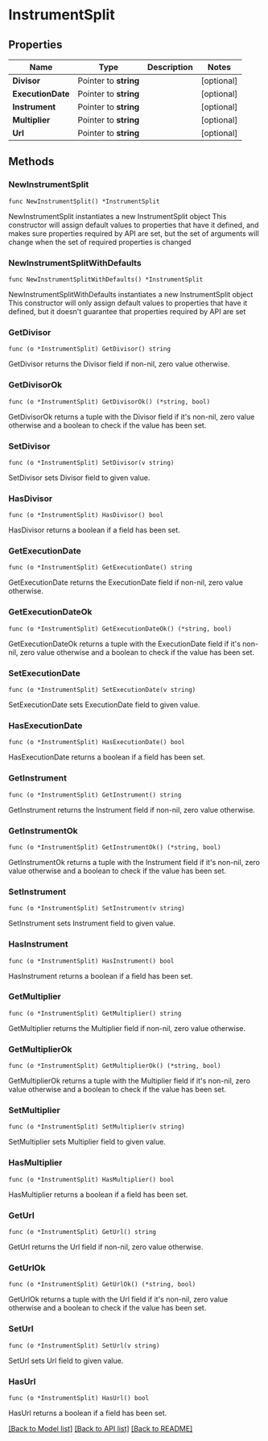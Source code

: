 # InstrumentSplit

## Properties

Name | Type | Description | Notes
------------ | ------------- | ------------- | -------------
**Divisor** | Pointer to **string** |  | [optional] 
**ExecutionDate** | Pointer to **string** |  | [optional] 
**Instrument** | Pointer to **string** |  | [optional] 
**Multiplier** | Pointer to **string** |  | [optional] 
**Url** | Pointer to **string** |  | [optional] 

## Methods

### NewInstrumentSplit

`func NewInstrumentSplit() *InstrumentSplit`

NewInstrumentSplit instantiates a new InstrumentSplit object
This constructor will assign default values to properties that have it defined,
and makes sure properties required by API are set, but the set of arguments
will change when the set of required properties is changed

### NewInstrumentSplitWithDefaults

`func NewInstrumentSplitWithDefaults() *InstrumentSplit`

NewInstrumentSplitWithDefaults instantiates a new InstrumentSplit object
This constructor will only assign default values to properties that have it defined,
but it doesn't guarantee that properties required by API are set

### GetDivisor

`func (o *InstrumentSplit) GetDivisor() string`

GetDivisor returns the Divisor field if non-nil, zero value otherwise.

### GetDivisorOk

`func (o *InstrumentSplit) GetDivisorOk() (*string, bool)`

GetDivisorOk returns a tuple with the Divisor field if it's non-nil, zero value otherwise
and a boolean to check if the value has been set.

### SetDivisor

`func (o *InstrumentSplit) SetDivisor(v string)`

SetDivisor sets Divisor field to given value.

### HasDivisor

`func (o *InstrumentSplit) HasDivisor() bool`

HasDivisor returns a boolean if a field has been set.

### GetExecutionDate

`func (o *InstrumentSplit) GetExecutionDate() string`

GetExecutionDate returns the ExecutionDate field if non-nil, zero value otherwise.

### GetExecutionDateOk

`func (o *InstrumentSplit) GetExecutionDateOk() (*string, bool)`

GetExecutionDateOk returns a tuple with the ExecutionDate field if it's non-nil, zero value otherwise
and a boolean to check if the value has been set.

### SetExecutionDate

`func (o *InstrumentSplit) SetExecutionDate(v string)`

SetExecutionDate sets ExecutionDate field to given value.

### HasExecutionDate

`func (o *InstrumentSplit) HasExecutionDate() bool`

HasExecutionDate returns a boolean if a field has been set.

### GetInstrument

`func (o *InstrumentSplit) GetInstrument() string`

GetInstrument returns the Instrument field if non-nil, zero value otherwise.

### GetInstrumentOk

`func (o *InstrumentSplit) GetInstrumentOk() (*string, bool)`

GetInstrumentOk returns a tuple with the Instrument field if it's non-nil, zero value otherwise
and a boolean to check if the value has been set.

### SetInstrument

`func (o *InstrumentSplit) SetInstrument(v string)`

SetInstrument sets Instrument field to given value.

### HasInstrument

`func (o *InstrumentSplit) HasInstrument() bool`

HasInstrument returns a boolean if a field has been set.

### GetMultiplier

`func (o *InstrumentSplit) GetMultiplier() string`

GetMultiplier returns the Multiplier field if non-nil, zero value otherwise.

### GetMultiplierOk

`func (o *InstrumentSplit) GetMultiplierOk() (*string, bool)`

GetMultiplierOk returns a tuple with the Multiplier field if it's non-nil, zero value otherwise
and a boolean to check if the value has been set.

### SetMultiplier

`func (o *InstrumentSplit) SetMultiplier(v string)`

SetMultiplier sets Multiplier field to given value.

### HasMultiplier

`func (o *InstrumentSplit) HasMultiplier() bool`

HasMultiplier returns a boolean if a field has been set.

### GetUrl

`func (o *InstrumentSplit) GetUrl() string`

GetUrl returns the Url field if non-nil, zero value otherwise.

### GetUrlOk

`func (o *InstrumentSplit) GetUrlOk() (*string, bool)`

GetUrlOk returns a tuple with the Url field if it's non-nil, zero value otherwise
and a boolean to check if the value has been set.

### SetUrl

`func (o *InstrumentSplit) SetUrl(v string)`

SetUrl sets Url field to given value.

### HasUrl

`func (o *InstrumentSplit) HasUrl() bool`

HasUrl returns a boolean if a field has been set.


[[Back to Model list]](../README.md#documentation-for-models) [[Back to API list]](../README.md#documentation-for-api-endpoints) [[Back to README]](../README.md)


